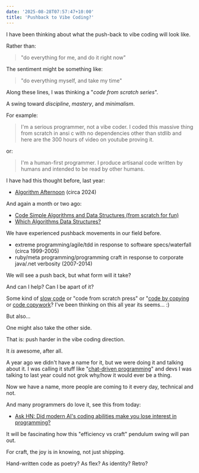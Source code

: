 ```yaml
---
date: '2025-08-28T07:57:47+10:00'
title: 'Pushback to Vibe Coding?'
---
```


I have been thinking about what the push-back to vibe coding will look like.

Rather than:

> "do everything for me, and do it right now"

The sentiment might be something like:

> "do everything myself, and take my time"

Along these lines, I was thinking a "_code from scratch series_".

A swing toward _discipline_, _mastery_, and _minimalism_.

For example:

> I'm a serious programmer, not a vibe coder. I coded this massive thing from scratch in ansi c with no dependencies other than stdlib and here are the 300 hours of video on youtube proving it.

or:

> I'm a human-first programmer. I produce artisanal code written by humans and intended to be read by other humans.

I have had this thought before, last year:

- [Algorithm Afternoon](https://algorithmafternoon.com/) (circa 2024)

And again a month or two ago:

- [Code Simple Algorithms and Data Structures (from scratch for fun)](/blog/posts/code-simple-algorithms-datastructures/)
- [Which Algorithms Data Structures?](/blog/posts/which-algorithms-data-structures/)

We have experienced pushback movements in our field before.

- extreme programming/agile/tdd in response to software specs/waterfall (circa 1999-2005)
- ruby/meta programming/programming craft in response to corporate java/.net verbosity (2007-2014)

We will see a push back, but what form will it take?

And can I help? Can I be apart of it?

Some kind of [slow code](/blog/posts/hand-crafted-code/) or "code from scratch press" or "[code by copying](/blog/posts/code-that/) or [code copywork](/blog/posts/code-copywork/)? I've been thinking on this all year its seems... :)

But also...

One might also take the other side.

That is: push harder in the vibe coding direction.

It _is_ awesome, after all.

A year ago we didn't have a name for it, but we were doing it and talking about it. I was calling it stuff like "[chat-driven programming](/blog/posts/chat-driven-programming/)" and devs I was talking to last year could not grok why/how it would ever be a thing.

Now we have a name, more people are coming to it every day, technical and not.

And many programmers do love it, see this from today:

* [Ask HN: Did modern AI's coding abilities make you lose interest in programming?](https://news.ycombinator.com/item?id=45040225)

It will be fascinating how this "efficiency vs craft" pendulum swing will pan out.

For craft, the joy is in knowing, not just shipping.

Hand-written code as poetry? As flex? As identity? Retro?
